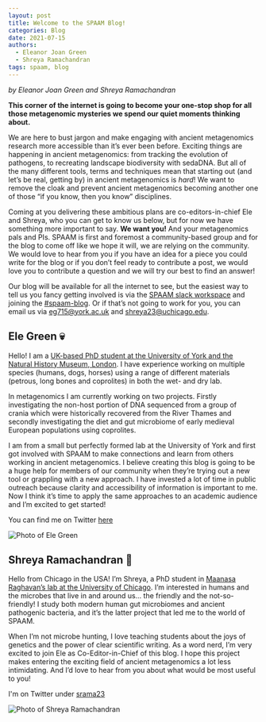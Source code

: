 ```yaml
---
layout: post
title: Welcome to the SPAAM Blog!
categories: Blog
date: 2021-07-15
authors:
  - Eleanor Joan Green
  - Shreya Ramachandran
tags: spaam, blog
---
```


_by Eleanor Joan Green and Shreya Ramachandran_

**This corner of the internet is going to become your one-stop shop for all those metagenomic mysteries we spend our quiet moments thinking about.**

We are here to bust jargon and make engaging with ancient metagenomics research more accessible than it’s ever been before. Exciting things are happening in ancient metagenomics: from tracking the evolution of pathogens, to recreating landscape biodiversity with sedaDNA. But all of the many different tools, terms and techniques mean that starting out (and let’s be real, getting by) in ancient metagenomics is _hard_! We want to remove the cloak and prevent ancient metagenomics becoming another one of those “if you know, then you know” disciplines.

Coming at you delivering these ambitious plans are co-editors-in-chief Ele and Shreya, who you can get to know us below, but for now we have something more important to say. **We want you!** And your metagenomics pals and PIs. SPAAM is first and foremost a community-based group and for the blog to come off like we hope it will, we are relying on the community. We would love to hear from you if you have an idea for a piece you could write for the blog or if you don’t feel ready to contribute a post, we would love you to contribute a question and we will try our best to find an answer!

Our blog will be available for all the internet to see, but the easiest way to tell us you fancy getting involved is via the [SPAAM slack workspace](/about) and joining the [#spaam-blog](https://spaam-community.slack.com/archives/C02D3DJP3MY). Or if that’s not going to work for you, you can email us via [eg715@york.ac.uk](eg715@york.ac.uk) and [shreya23@uchicago.edu](shreya23@uchicago.edu).

## Ele Green 💀

Hello! I am a [UK-based PhD student at the University of York and the Natural History Museum, London](https://www.york.ac.uk/archaeology/people/research-students/green/). I have experience working on multiple species (humans, dogs, horses) using a range of different materials (petrous, long bones and coprolites) in both the wet- and dry lab.

In metagenomics I am currently working on two projects. Firstly investigating the non-host portion of DNA sequenced from a group of crania which were historically recovered from the River Thames and secondly investigating the diet and gut microbiome of early medieval European populations using coprolites.

I am from a small but perfectly formed lab at the University of York and first got involved with SPAAM to make connections and learn from others working in ancient metagenomics. I believe creating this blog is going to be a huge help for members of our community when they’re trying out a new tool or grappling with a new approach. I have invested a lot of time in public outreach because clarity and accessibility of information is important to me. Now I think it’s time to apply the same approaches to an academic audience and I’m excited to get started!

You can find me on Twitter [here](https://twitter.com/elejgreen)

![Photo of Ele Green](https://i.imgur.com/3ivkwYN.jpg)

## Shreya Ramachandran 💩

Hello from Chicago in the USA! I’m Shreya, a PhD student in [Maanasa Raghavan’s lab at the University of Chicago](https://www.genscape-lab.com/people). I’m interested in humans and the microbes that live in and around us… the friendly and the not-so-friendly! I study both modern human gut microbiomes and ancient pathogenic bacteria, and it’s the latter project that led me to the world of SPAAM.

When I’m not microbe hunting, I love teaching students about the joys of genetics and the power of clear scientific writing. As a word nerd, I’m very excited to join Ele as Co-Editor-in-Chief of this blog. I hope this project makes entering the exciting field of ancient metagenomics a lot less intimidating. And I’d love to hear from you about what would be most useful to you!

I'm on Twitter under [srama23](https://twitter.com/srama23)

![Photo of Shreya Ramachandran](https://i.imgur.com/uQH42HB.jpg)
